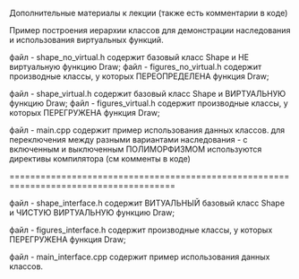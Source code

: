 Дополнительные материалы к лекции
(также есть комментарии в коде)

Пример построения иерархии классов для демонстрации наследования
и использования виртуальных функций.

файл - shape_no_virtual.h
содержит базовый класс Shape и НЕ виртуальную функцию Draw;
файл - figures_no_virtual.h
содержит производные классы, у которых ПЕРЕОПРЕДЕЛЕНА функция Draw;

файл - shape_virtual.h
содержит базовый класс Shape и ВИРТУАЛЬНУЮ функцию Draw;
файл - figures_virtual.h
содержит производные классы, у которых ПЕРЕГРУЖЕНА функция Draw;

файл - main.cpp
содержит пример использования данных классов.
для переключения между разными вариантами наследования - с включенным
и выключенным ПОЛИМОРФИЗМОМ используются директивы компилятора (см комменты в коде)

======================================================================================

файл - shape_interface.h
содержит ВИТУАЛЬНЫЙ базовый класс Shape и ЧИСТУЮ ВИРТУАЛЬНУЮ функцию Draw;

файл - figures_interface.h
содержит производные классы, у которых ПЕРЕГРУЖЕНА функция Draw;

файл - main_interface.cpp
содержит пример использования данных классов.

